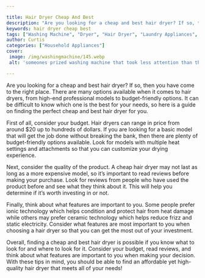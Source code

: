 ```yaml
---

title: Hair Dryer Cheap And Best
description: "Are you looking for a cheap and best hair dryer? If so, then you have come to the right place. There are many options available wh...keep reading to learn"
keywords: hair dryer cheap best
tags: ["Washing Machine", "Dryer", "Hair Dryer", "Laundry Appliances", "Buy Appliance", "Appliance Guide"]
author: Curtis
categories: ["Household Appliances"]
cover: 
 image: /img/washingmachine/145.webp
 alt: 'someones prized washing machine that took less attention than they thought'

---
```


Are you looking for a cheap and best hair dryer? If so, then you have come to the right place. There are many options available when it comes to hair dryers, from high-end professional models to budget-friendly options. It can be difficult to know which one is the best for your needs, so here is a guide on finding the perfect cheap and best hair dryer for you. 

First of all, consider your budget. Hair dryers can range in price from around $20 up to hundreds of dollars. If you are looking for a basic model that will get the job done without breaking the bank, then there are plenty of budget-friendly options available. Look for models with multiple heat settings and attachments so that you can customize your drying experience. 

Next, consider the quality of the product. A cheap hair dryer may not last as long as a more expensive model, so it’s important to read reviews before making your purchase. Look for reviews from people who have used the product before and see what they think about it. This will help you determine if it’s worth investing in or not. 

Finally, think about what features are important to you. Some people prefer ionic technology which helps condition and protect hair from heat damage while others may prefer ceramic technology which helps reduce frizz and static electricity. Consider what features are most important to you when choosing a hair dryer so that you can get the most out of your investment. 

Overall, finding a cheap and best hair dryer is possible if you know what to look for and where to look for it. Consider your budget, read reviews, and think about what features are important to you when making your decision. With these tips in mind, you should be able to find an affordable yet high-quality hair dryer that meets all of your needs!
